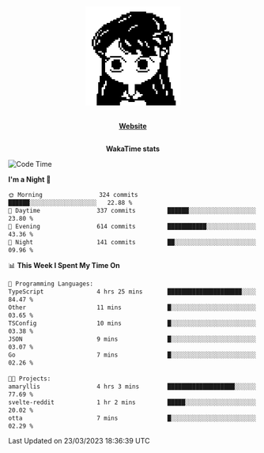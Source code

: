 ##

<p align="center">
  <img src="./person.gif" />
</p>

##

<div align="center">
  <p>
    <strong>
    <a href='https://domm.me'>Website</a>
    </strong>
  </p>
</div>

##

<div align="center">
  <p>
    <strong>
    WakaTime stats
    </strong>
  </p>
</div>

<!--START_SECTION:waka-->
![Code Time](http://img.shields.io/badge/Code%20Time-60%20hrs%2046%20mins-blue)

**I'm a Night 🦉** 

```text
🌞 Morning                324 commits         ██████░░░░░░░░░░░░░░░░░░░   22.88 % 
🌆 Daytime                337 commits         ██████░░░░░░░░░░░░░░░░░░░   23.80 % 
🌃 Evening                614 commits         ███████████░░░░░░░░░░░░░░   43.36 % 
🌙 Night                  141 commits         ██░░░░░░░░░░░░░░░░░░░░░░░   09.96 % 
```


📊 **This Week I Spent My Time On** 

```text
💬 Programming Languages: 
TypeScript               4 hrs 25 mins       █████████████████████░░░░   84.47 % 
Other                    11 mins             █░░░░░░░░░░░░░░░░░░░░░░░░   03.65 % 
TSConfig                 10 mins             █░░░░░░░░░░░░░░░░░░░░░░░░   03.38 % 
JSON                     9 mins              █░░░░░░░░░░░░░░░░░░░░░░░░   03.07 % 
Go                       7 mins              █░░░░░░░░░░░░░░░░░░░░░░░░   02.26 % 

🐱‍💻 Projects: 
amaryllis                4 hrs 3 mins        ███████████████████░░░░░░   77.69 % 
svelte-reddit            1 hr 2 mins         █████░░░░░░░░░░░░░░░░░░░░   20.02 % 
otta                     7 mins              █░░░░░░░░░░░░░░░░░░░░░░░░   02.29 % 
```


 Last Updated on 23/03/2023 18:36:39 UTC
<!--END_SECTION:waka-->

